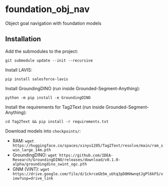 # foundation_obj_nav
Object goal navigation with foundation models

## Installation
Add the submodules to the project:

`git submodule update --init --recursive`

Install LAVIS:

`pip install salesforce-lavis`

Install GroundingDINO (run inside Grounded-Segment-Anything):

`python -m pip install -e GroundingDINO`

Install the requirements for Tag2Text (run inside Grounded-Segment-Anything):

`cd Tag2Text && pip install -r requirements.txt`

Download models into `checkpoints/`:
- RAM: `wget https://huggingface.co/spaces/xinyu1205/Tag2Text/resolve/main/ram_swin_large_14m.pth`
- GroundingDINO: `wget https://github.com/IDEA-Research/GroundingDINO/releases/download/v0.1.0-alpha/groundingdino_swint_ogc.pth`
- GNM (ViNT): `wget https://drive.google.com/file/d/1ckrceGb5m_uUtq3pD8KHwnqtJgPl6kF5/view?usp=drive_link`
